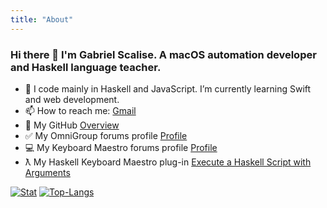 ```yaml
---
title: "About"
---
```


### Hi there 👋 I'm Gabriel Scalise. A macOS automation developer and Haskell language teacher.

- 🌱 I code mainly in Haskell and JavaScript. I’m currently learning Swift and web development.
- 📫 How to reach me: [Gmail](mailto:gabriels8020@gmail.com)
- 🐯 My GitHub [Overview](https://github.com/unlocked2412)
- ✅ My OmniGroup forums profile [Profile](https://discourse.omnigroup.com/u/unlocked2412/summary)
- 💻 My Keyboard Maestro forums profile [Profile](https://forum.keyboardmaestro.com/u/unlocked2412/summary)
- ƛ My Haskell Keyboard Maestro plug-in [Execute a Haskell Script with Arguments](https://forum.keyboardmaestro.com/t/execute-a-haskell-script-with-arguments/25884/9)

[![Stat](https://github-readme-stats.vercel.app/api?username=unlocked2412&count_private=true&show_icons=true&line_height=20&theme=default)](https://github.com/unlocked2412)
[![Top-Langs](https://github-readme-stats.vercel.app/api/top-langs/?username=unlocked2412&layout=compact&hide=HTML,PostScript&theme=default_repocard)](https://github.com/unlocked2412)